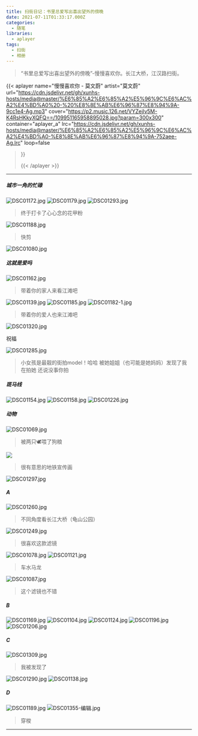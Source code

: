 ```yaml
---
title: 扫街日记：书里总爱写出喜出望外的傍晚
date: 2021-07-11T01:33:17.000Z
categories:
  - 随笔
libraries:
  - aplayer
tags:
  - 扫街
  - 相册
---
```

> “书里总爱写出喜出望外的傍晚”-慢慢喜欢你。长江大桥，江汉路扫街。
<!--more-->


<!-- music -->

{{< aplayer 
name="慢慢喜欢你 - 莫文蔚"
artist="莫文蔚"
url="https://cdn.jsdelivr.net/gh/xunhs-hosts/media@master/%E6%85%A2%E6%85%A2%E5%96%9C%E6%AC%A2%E4%BD%A0%20-%20%E8%8E%AB%E6%96%87%E8%94%9A-9cc1e4-Ag.mp3"
cover="https://p2.music.126.net/VYZejIv5M-K4RsHKkyXQFQ==/109951165958895028.jpg?param=300x300"
container="aplayer_a" 
lrc="https://cdn.jsdelivr.net/gh/xunhs-hosts/media@master/%E6%85%A2%E6%85%A2%E5%96%9C%E6%AC%A2%E4%BD%A0-%E8%8E%AB%E6%96%87%E8%94%9A-752aee-Ag.lrc"
loop=false 
>}}<div id="aplayer_a"></div>{{< /aplayer >}}

------------


<!-- content -->

##### 城市一角的忙碌
![DSC01172.jpg](https://img11.360buyimg.com/ddimg/jfs/t1/181722/7/13004/3179509/60ea4fc9Ebfc99065/64a57460ea8a7875.jpg)
![DSC01179.jpg](https://img12.360buyimg.com/ddimg/jfs/t1/82528/6/16192/1021425/60ea4fc1E6d11d503/9e279e7bc31c0169.jpg)
![DSC01293.jpg](https://img14.360buyimg.com/ddimg/jfs/t1/191852/18/12692/3272885/60ea4fcfEd6615004/b9883f2a552d7965.jpg)
> 终于打卡了心心念的花甲粉

![DSC01188.jpg](https://img11.360buyimg.com/ddimg/jfs/t1/185604/29/13326/1346878/60ea4fc4Edab835b9/bc2904e0c3d29c92.jpg)

> 快剪

![DSC01080.jpg](https://img14.360buyimg.com/ddimg/jfs/t1/175329/2/19152/878234/60ea4fbdE8545b650/ea40dca6a3333752.jpg)

##### 这就是爱吗
![DSC01162.jpg](https://img14.360buyimg.com/ddimg/jfs/t1/191736/11/12601/3362524/60ea5254E2019792c/d597625466d34de9.jpg)

> 带着你的家人来看江滩吧

![DSC01139.jpg](https://img14.360buyimg.com/ddimg/jfs/t1/185478/14/13617/2169260/60ea5254Ed25d7237/1818fc4ccda6c0c0.jpg)
![DSC01185.jpg](https://img10.360buyimg.com/ddimg/jfs/t1/176116/28/18458/3178687/60ea524eE004ec176/3eaf978b6e7b7ffb.jpg)
![DSC01182-1.jpg](https://img13.360buyimg.com/ddimg/jfs/t1/187946/32/12724/3232723/60ea524eE05bb0fe4/66d4febf693bbf01.jpg)

> 带着你的爱人也来江滩吧

![DSC01320.jpg](https://img10.360buyimg.com/ddimg/jfs/t1/190398/19/12793/1189055/60ea5240E82be67db/7f1441c2eb94525a.jpg)

祝福

![DSC01285.jpg](https://img10.360buyimg.com/ddimg/jfs/t1/191261/38/12744/3550285/60ea52ebE49ac04c9/8af38c3794cc27cb.jpg)

> 小女孩是最靓的街拍model！哈哈 被她姐姐（也可能是她妈妈）发现了我在拍她 还说没事你拍 



##### 斑马线    
![DSC01154.jpg](https://img12.360buyimg.com/ddimg/jfs/t1/193346/29/12647/5076470/60ea4e58E8b5edffa/a73209517ade1a87.jpg)
![DSC01158.jpg](https://img14.360buyimg.com/ddimg/jfs/t1/180271/6/13560/2071147/60ea4e50Ed8a92f70/af2e52dcda943c22.jpg)
![DSC01226.jpg](https://img10.360buyimg.com/ddimg/jfs/t1/194937/36/12422/2238641/60ea4e4fE97af7ec0/d25947fa76d7e87e.jpg)

##### 动物
![DSC01069.jpg](https://img13.360buyimg.com/ddimg/jfs/t1/41649/16/15118/3457834/60ea53eeEaff0ec24/d96e194fe79ea422.jpg)

> 被两只🕊喂了狗粮

![](http://106.75.233.64:10028/%e6%88%91%e7%9a%84%e5%9b%be%e7%89%87/%e5%a4%96%e9%93%be/20210710-%e6%89%ab%e8%a1%97/DSC01096.jpg)

> 很有意思的地铁宣传画

![DSC01297.jpg](https://img11.360buyimg.com/ddimg/jfs/t1/194521/19/12566/3817574/60ea53ebEe627d2f6/c3ee23b957c21664.jpg)


##### A
![DSC01260.jpg](https://img11.360buyimg.com/ddimg/jfs/t1/189688/12/12586/4779220/60ea50e9E1808fc64/30bf9a79d40eeedd.jpg)

> 不同角度看长江大桥（龟山公园）

![DSC01249.jpg](https://img10.360buyimg.com/ddimg/jfs/t1/181039/4/13599/4813036/60ea50e0E8974aa43/d84781c664e0ff4c.jpg)

> 很喜欢这款滤镜  

![DSC01078.jpg](https://img14.360buyimg.com/ddimg/jfs/t1/191822/40/12511/2228303/60ea50dcE2b260df9/469e555e282e9722.jpg)
![DSC01121.jpg](https://img14.360buyimg.com/ddimg/jfs/t1/178203/4/13631/1517599/60ea50daEbb15c74e/22807c5e65b8a7a8.jpg)

> 车水马龙

![DSC01087.jpg](https://img10.360buyimg.com/ddimg/jfs/t1/176525/2/19181/815597/60ea50d0Eb2e9510d/6f920aa9e2334d19.jpg)

> 这个滤镜也不错


##### B
![DSC01169.jpg](https://img13.360buyimg.com/ddimg/jfs/t1/184221/9/13628/1016014/60ea531fE6da7875a/9c0d944203eb2e4b.jpg)
![DSC01104.jpg](https://img11.360buyimg.com/ddimg/jfs/t1/182118/31/13536/969289/60ea531eE5c0882b2/5174b11735118f02.jpg)
![DSC01124.jpg](https://img11.360buyimg.com/ddimg/jfs/t1/186045/22/13280/1647165/60ea546dE91beb660/c3074d93ec566ac5.jpg)
![DSC01196.jpg](https://img14.360buyimg.com/ddimg/jfs/t1/171999/39/19143/338076/60ea50c9E514f4714/cfd772a646dfb68f.jpg)
![DSC01206.jpg](https://img14.360buyimg.com/ddimg/jfs/t1/41988/25/16068/3466670/60ea50e9E7474d497/a69ff35aedbd9c56.jpg)

##### C
![DSC01309.jpg](https://img10.360buyimg.com/ddimg/jfs/t1/176134/37/19088/3871534/60ea54a1E2673c58b/a3df82680569d8ac.jpg)
> 我被发现了

![DSC01290.jpg](https://img13.360buyimg.com/ddimg/jfs/t1/193547/35/12710/3307248/60ea549fE0c13a962/915761e8f672f559.jpg)
![DSC01138.jpg](https://img12.360buyimg.com/ddimg/jfs/t1/191067/28/12704/670142/60ea531dE55666584/771223d800f3e773.jpg)




##### D
![DSC01189.jpg](https://img14.360buyimg.com/ddimg/jfs/t1/195891/3/12575/1735112/60ea537fEc8ee4204/1b96cebbf126ff0a.jpg)
![DSC01355-编辑.jpg](https://img13.360buyimg.com/ddimg/jfs/t1/39215/16/15536/1336569/60ea537eE9ef3a77b/0877e9cafea74877.jpg)
> 穿梭



---

<!-- pic -->
